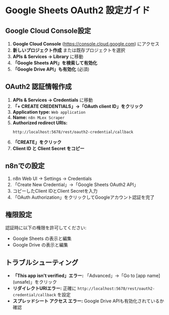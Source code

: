 # Google Sheets OAuth2 設定ガイド

## Google Cloud Console設定

1. **Google Cloud Console** (https://console.cloud.google.com) にアクセス
2. **新しいプロジェクト作成** または既存プロジェクトを選択
3. **APIs & Services → Library** に移動
4. **「Google Sheets API」を検索して有効化**
5. **「Google Drive API」も有効化** (必須)

## OAuth2 認証情報作成

1. **APIs & Services → Credentials** に移動
2. **「+ CREATE CREDENTIALS」→「OAuth client ID」をクリック**
3. **Application type:** `Web application`
4. **Name:** `n8n MLex Scraper`
5. **Authorized redirect URIs:** 
   ```
   http://localhost:5678/rest/oauth2-credential/callback
   ```
6. **「CREATE」をクリック**
7. **Client ID と Client Secret をコピー**

## n8nでの設定

1. n8n Web UI → Settings → Credentials
2. 「Create New Credential」→「Google Sheets OAuth2 API」
3. コピーしたClient IDとClient Secretを入力
4. 「OAuth Authorization」をクリックしてGoogleアカウント認証を完了

## 権限設定

認証時に以下の権限を許可してください:
- Google Sheets の表示と編集
- Google Drive の表示と編集

## トラブルシューティング

- **「This app isn't verified」エラー:** 「Advanced」→「Go to [app name] (unsafe)」をクリック
- **リダイレクトURIエラー:** 正確に `http://localhost:5678/rest/oauth2-credential/callback` を設定
- **スプレッドシート アクセス エラー:** Google Drive APIも有効化されているか確認